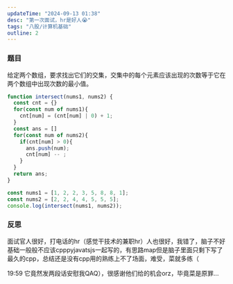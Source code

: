```yaml
---
updateTime: "2024-09-13 01:38"
desc: "第一次面试，hr是好人😭"
tags: "八股/计算机基础"
outline: 2
---
```


### 题目
给定两个数组，要求找出它们的交集，交集中的每个元素应该出现的次数等于它在两个数组中出现次数的最小值。
```javascript
function intersect(nums1, nums2) {
  const cnt = {}
  for(const num of nums1){
    cnt[num] = (cnt[num] | 0) + 1;
  }
  const ans = []
  for(const num of nums2){
    if(cnt[num] > 0){
      ans.push(num);
      cnt[num] -- ;
    }
  }
  return ans;
}

const nums1 = [1, 2, 2, 3, 5, 8, 8, 1];
const nums2 = [2, 2, 4, 4, 5, 5, 5];
console.log(intersect(nums1, nums2));

```

### 反思
面试官人很好，打电话的hr（感觉干技术的兼职hr）人也很好，我错了，脑子不好基础一般般不应该cpppyjavatsjs一起写的，有思路map但是脑子里面只剩下写了最久的cpp，总结还是没有cpp用的熟练上不了场面，难受，菜就多练（

19:59
它竟然发两段话安慰我QAQ），很感谢他们给的机会orz，毕竟菜是原罪...